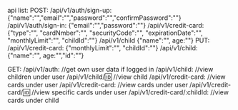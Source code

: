 api list:
POST:
/api/v1/auth/sign-up:
{"name":"","email":"","password":"","confirmPassword":""}
/api/v1/auth/sign-in:
{"email":"","password":""}
/api/v1/credit-card:
{"type":"", "cardNmber":"", "securityCode":"", "expirationDate":"", "monthlyLimit":"", "childId":""}
/api/v1/child
{"name":"", age:""}
PUT:
/api/v1/credit-card:
{"monthlyLimit":"", "childId":""}
/api/v1/child:
{"name":"", age:"","id":""}

GET:
/api/v1/auth: //get own user data if logged in
/api/v1/child: //view children under user
/api/v1/child/:id: //view child
/api/v1/credit-card: //view cards under user
/api/v1/credit-card: //view cards under user
/api/v1/credit-card/:id: //view specific cards under user
/api/v1/credit-card/:childId: //view cards under child
